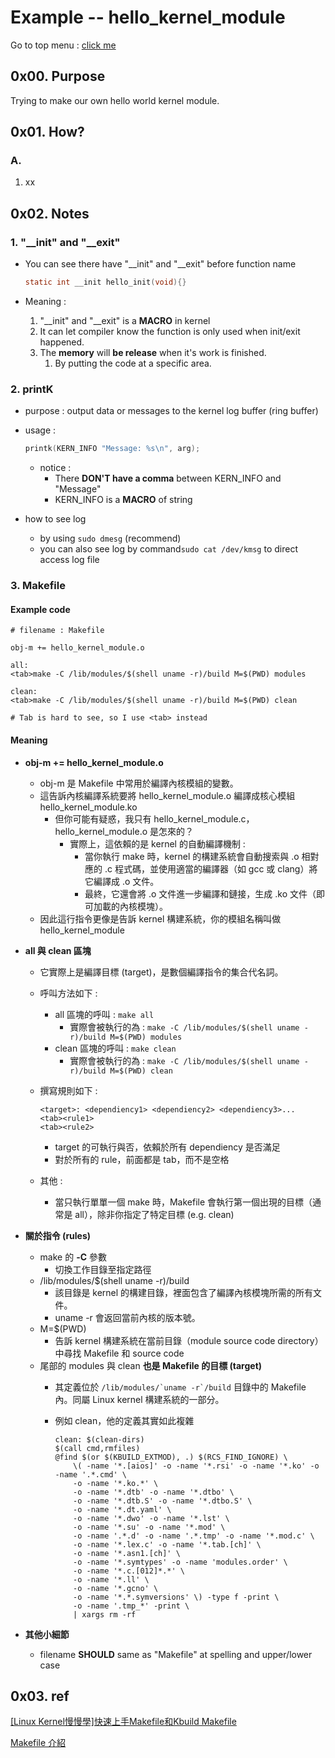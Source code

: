 # Example -- hello_kernel_module

Go to top menu : [click me](../README.md)

## 0x00. Purpose

Trying to make our own hello world kernel module.

## 0x01. How?

### A. 

1. xx

## 0x02. Notes

### 1. "__init" and "__exit"

* You can see there have "__init" and "__exit" before function name

    ```c
    static int __init hello_init(void){}
    ```

* Meaning :
    1. "__init" and "__exit"  is a **MACRO** in kernel
    2. It can let compiler know the function is only used when init/exit happened.
    3. The **memory** will **be release** when it's work is finished.
       1. By putting the code at a specific area.

### 2. printK

* purpose : output data or messages to the kernel log buffer (ring buffer)
* usage :

    ```c
    printk(KERN_INFO "Message: %s\n", arg);
    ```

  * notice :
    * There **DON'T have a comma** between KERN_INFO and "Message"
    * KERN_INFO is a **MACRO** of string
* how to see log
  * by using ```sudo dmesg``` (recommend)
  * you can also see log by command```sudo cat /dev/kmsg``` to direct access log file

### 3. Makefile

#### Example code

```shell
# filename : Makefile

obj-m += hello_kernel_module.o  

all:
<tab>make -C /lib/modules/$(shell uname -r)/build M=$(PWD) modules

clean:
<tab>make -C /lib/modules/$(shell uname -r)/build M=$(PWD) clean

# Tab is hard to see, so I use <tab> instead
```

#### Meaning

* **obj-m += hello_kernel_module.o**
  * obj-m 是 Makefile 中常用於編譯內核模組的變數。
  * 這告訴內核編譯系統要將 hello_kernel_module.o 編譯成核心模組 hello_kernel_module.ko
    * 但你可能有疑惑，我只有 hello_kernel_module.c，hello_kernel_module.o 是怎來的？
      * 實際上，這依賴的是 kernel 的自動編譯機制 :
        * 當你執行 make 時，kernel 的構建系統會自動搜索與 .o 相對應的 .c 程式碼，並使用適當的編譯器（如 gcc 或 clang）將它編譯成 .o 文件。
        * 最終，它還會將 .o 文件進一步編譯和鏈接，生成 .ko 文件（即可加載的內核模塊）。
  * 因此這行指令更像是告訴 kernel 構建系統，你的模組名稱叫做 hello_kernel_module
* **all 與 clean 區塊**
  * 它實際上是編譯目標 (target)，是數個編譯指令的集合代名詞。
  * 呼叫方法如下 :
    * all 區塊的呼叫 : ```make all```
      * 實際會被執行的為 : ```make -C /lib/modules/$(shell uname -r)/build M=$(PWD) modules```
    * clean 區塊的呼叫 : ```make clean```
      * 實際會被執行的為 : ```make -C /lib/modules/$(shell uname -r)/build M=$(PWD) clean```
  * 撰寫規則如下 :

    ```shell
    <target>: <dependiency1> <dependiency2> <dependiency3>...
    <tab><rule1>
    <tab><rule2>
    ```

    * target 的可執行與否，依賴於所有 dependiency 是否滿足
    * 對於所有的 rule，前面都是 tab，而不是空格
  * 其他 : 
    * 當只執行單單一個 make 時，Makefile 會執行第一個出現的目標（通常是 all），除非你指定了特定目標 (e.g. clean)
* **關於指令 (rules)**
  * make 的 **-C** 參數
    * 切換工作目錄至指定路徑
  * /lib/modules/$(shell uname -r)/build
    * 該目錄是 kernel 的構建目錄，裡面包含了編譯內核模塊所需的所有文件。
    * uname -r 會返回當前內核的版本號。
  * M=$(PWD)
    * 告訴 kernel 構建系統在當前目錄（module source code directory）中尋找 Makefile 和 source code
  * 尾部的 modules 與 clean **也是 Makefile 的目標 (target)**
    * 其定義位於 ```/lib/modules/`uname -r`/build``` 目錄中的 Makefile 內。同屬 Linux kernel 構建系統的一部分。
    * 例如 clean，他的定義其實如此複雜

        ```shell
        clean: $(clean-dirs)
        $(call cmd,rmfiles)
        @find $(or $(KBUILD_EXTMOD), .) $(RCS_FIND_IGNORE) \
            \( -name '*.[aios]' -o -name '*.rsi' -o -name '*.ko' -o -name '.*.cmd' \
            -o -name '*.ko.*' \
            -o -name '*.dtb' -o -name '*.dtbo' \
            -o -name '*.dtb.S' -o -name '*.dtbo.S' \
            -o -name '*.dt.yaml' \
            -o -name '*.dwo' -o -name '*.lst' \
            -o -name '*.su' -o -name '*.mod' \
            -o -name '.*.d' -o -name '.*.tmp' -o -name '*.mod.c' \
            -o -name '*.lex.c' -o -name '*.tab.[ch]' \
            -o -name '*.asn1.[ch]' \
            -o -name '*.symtypes' -o -name 'modules.order' \
            -o -name '*.c.[012]*.*' \
            -o -name '*.ll' \
            -o -name '*.gcno' \
            -o -name '*.*.symversions' \) -type f -print \
            -o -name '.tmp_*' -print \
            | xargs rm -rf
        ```

* **其他小細節**
  * filename **SHOULD** same as "Makefile" at spelling and upper/lower case

## 0x03. ref

[[Linux Kernel慢慢學]快速上手Makefile和Kbuild Makefile](https://meetonfriday.com/posts/5523c739/)

[Makefile 介紹](https://ithelp.ithome.com.tw/articles/10317723)
